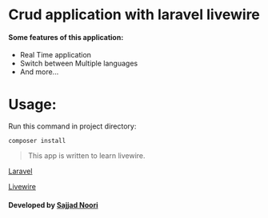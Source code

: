 # Crud application with laravel livewire

#### Some features of this application:

- Real Time application
- Switch between Multiple languages
- And more...

# Usage:

Run this command in project directory:

`composer install`

> This app is written to learn livewire.

[Laravel](https://laravel.com)

[Livewire](https://laravel-livewire.com)

#### Developed by [Sajjad Noori](mailto:sajjad.n18@outlook.com)
